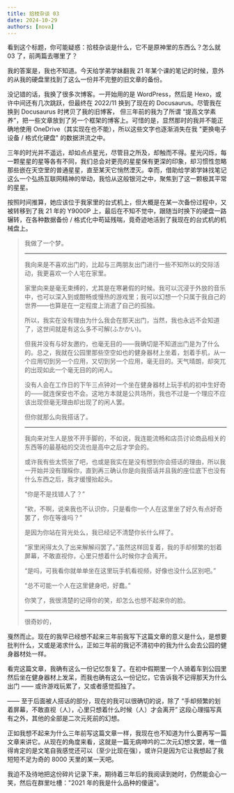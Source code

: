 ```yaml
---
title: 拾枝杂谈 03
date: 2024-10-29
authors: [nova]
---
```


看到这个标题，你可能疑惑：拾枝杂谈是什么，它不是原神里的东西么？怎么就 03 了，前两篇去哪里了？

我的答案是，我也不知道。今天给学弟学妹翻我 21 年某个课的笔记的时候，意外的从我的硬盘里找到了这么一份并不完整的旧文章的备份。

<!--truncate-->

没记错的话，我换了很多次博客。一开始用的是 WordPress，然后是 Hexo，或许中间还有几次跳跃，但最终在 2022/11 换到了现在的 Docusaurus。尽管我在换到 Docusaurus 时拷贝了我的旧博客， 但三年前的我为了所谓 “提高文学素养”，把一些文章放到了另一个框架的博客上。可惜的是，显然那时的我并不能正确地使用 OneDrive（其实现在也不能），所以这些文字也逐渐消失在我 "更换电子设备 / 格式化硬盘" 的数据洪流之中。



三年的时光并不遥远，却如点点星光，尽管目之所及，却触而不得。星光闪烁，每一颗星星的星等各有不同，我们总会对更亮的星星保有更深的印象，却习惯性忽略那些嵌在天空里的普通星星，直至某天它悄然湮灭。幸而，借助给学弟学妹找笔记这么一个弘扬互联网精神的举动，我恰从这般银河之中，聚焦到了这一颗极其平常的星星。

按照时间推算，她应该位于我家里的台式机上，但大概是在某一次备份过程中，又被转移到了我 21 年的 Y9000P 上，最后在不知不觉中，跟随当时换下的硬盘一路辗转，在各种数据备份 / 格式化中苟延残喘，竟奇迹地活到了我现在的台式机的机械盘上。


> 我做了一个梦。
>
> ---
>
> 我向来是不喜欢出门的，比起与三两朋友出门进行一些不知所以的交际活动，我更喜欢一个人宅在家里。
>
> 家里向来是毫无束缚的，尤其是在寒暑假的时候。我可以沉浸于外放的音乐中，也可以深入到或酣畅或慢热的游戏里；我可以幻想一个只属于我自己的世界——也算是在一定程度上消遣了自己的孤独。
>
> 所以，我实在没有理由为什么我会在那天出门，当然，我也永远不会知道了，这世间就是有这么多不可解(ふかかい)。
>
> 但我并没有与好友邀约，也毫无目的——我确切是不知道出门是为了什么的。总之，我就在公园里那些空空如也的健身器材上坐着，划着手机，从一个应用切到另一个应用，又切到另一个应用，毫无目的。天气晴朗，却突兀的出现如此一个毫无目的的闲人。
>
> 没有人会在工作日的下午三点钟对一个坐在健身器材上玩手机的初中生好奇的——就连保安也不会。这地方本就是公共场所，我也不过是一个理应不应该出现但毫无理由却出现了的闲人罢。
>
> 但你就那么向我搭话了。
>
> ---
>
> 我向来对生人是放不开手脚的，不如说，我连能流畅和店员讨论商品相关的东西等的最基础的交流也是高中之后才学会的。
>
> 或许我有些太慌张了吧，也或是我实在是没有想到你会搭话的理由，所以我一开始并没有理睬你，直到再三确认你是向我搭话并且我的座位底下也没有什么东西之后，我才缓慢抬起头。
>
> “你是不是找错人了？”
>
> “欸，不啊，说来我也不认识你，只是看你一个人在这里坐了好久有点好奇罢了，你在等谁吗？”
>
> 是因为你站在背光处么，我已经记不清楚你长什么样了。
>
> “家里闲得太久了出来解解闷罢了。”虽然这样回复着，我的手却频繁的划着屏幕，不敢直视你，心里只想着什么时候你才会离开。
>
> “是吗，可我看你就单单坐在这里玩手机看视频，好像也没什么区别吧。”
>
> “总不可能一个人在这里健身吧，好蠢。”
>
> 你笑了，我很清楚的记得你的笑，却怎么也想不起来你的脸。
>
> ---
>
> 很奇妙的，

戛然而止。现在的我早已经想不起来三年前我写下这篇文章的意义是什么，是想要批判什么，又或是渴求什么，正如三年前的我记不清初中的我为什么会去公园的健身器材处一样。



看完这篇文章，我确有这么一份记忆恢复了。在初中假期里一个人骑着车到公园里然后坐在健身器材上发呆，而我也确有这么一份记忆，它告诉我不记得那天为什么出门 —— 或许游戏玩累了，又或者感觉孤独了。

—— 至于后面被人搭话的部分，现在的我可以很确切的说，除了 “手却频繁的划着屏幕，不敢直视（人），心里只想着什么时候（人）才会离开” 这段心理描写真有之外，其他的全部是二次元死前的幻想。



正如我想不起来为什么三年前写这篇文章一样，我现在也不知道为什么要再写一篇文章来讲它。从现在的角度来看，这就是一篇无病呻吟的二次元幻想文罢，唯一值得肯定的是文笔自我感觉还可以（至少比现在强），或许只是因为它让我想起了我短短不足为奇的 8000 天里的某一天吧。



我迫不及待地把这份碎片记录下来，期待着三年后的我阅读到她时，仍然能会心一笑，然后在群里吐槽："2021 年的我是什么品种的傻逼"。